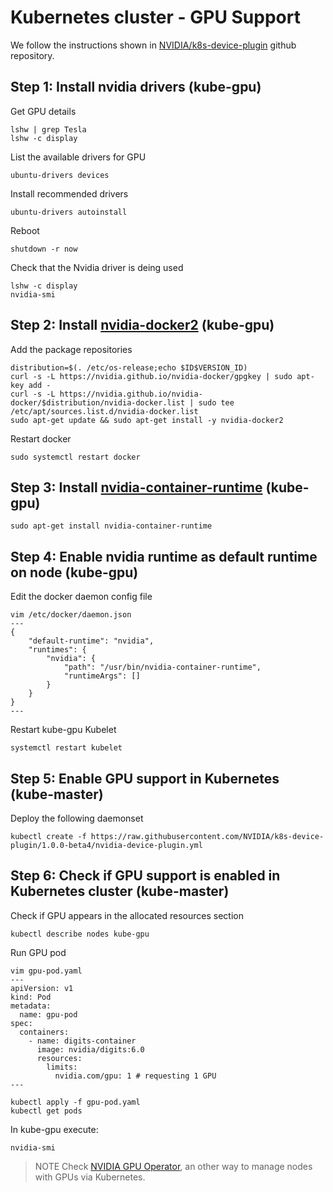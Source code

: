# Kubernetes cluster - GPU Support
We follow the instructions shown in [NVIDIA/k8s-device-plugin](https://github.com/NVIDIA/k8s-device-plugin#preparing-your-gpu-nodes) github repository.
## Step 1: Install nvidia drivers (kube-gpu)
Get GPU details
```
lshw | grep Tesla
lshw -c display
```
List the available drivers for GPU
```
ubuntu-drivers devices
```
Install recommended drivers
```
ubuntu-drivers autoinstall
```
Reboot
```
shutdown -r now
```
Check that the Nvidia driver is deing used
```
lshw -c display
nvidia-smi
```
## Step 2: Install [nvidia-docker2](https://github.com/NVIDIA/nvidia-docker) (kube-gpu)
Add the package repositories
```
distribution=$(. /etc/os-release;echo $ID$VERSION_ID)
curl -s -L https://nvidia.github.io/nvidia-docker/gpgkey | sudo apt-key add -
curl -s -L https://nvidia.github.io/nvidia-docker/$distribution/nvidia-docker.list | sudo tee /etc/apt/sources.list.d/nvidia-docker.list
sudo apt-get update && sudo apt-get install -y nvidia-docker2
```
Restart docker
```
sudo systemctl restart docker
```
## Step 3: Install [nvidia-container-runtime](https://github.com/NVIDIA/nvidia-container-runtime) (kube-gpu)
```
sudo apt-get install nvidia-container-runtime
```
## Step 4: Enable nvidia runtime as default runtime on node (kube-gpu)
Edit the docker daemon config file
```
vim /etc/docker/daemon.json
---
{
    "default-runtime": "nvidia",
    "runtimes": {
        "nvidia": {
            "path": "/usr/bin/nvidia-container-runtime",
            "runtimeArgs": []
        }
    }
}
---
```
Restart kube-gpu Kubelet
```
systemctl restart kubelet
```
## Step 5: Enable GPU support in Kubernetes (kube-master)
Deploy the following daemonset
```
kubectl create -f https://raw.githubusercontent.com/NVIDIA/k8s-device-plugin/1.0.0-beta4/nvidia-device-plugin.yml
```
## Step 6: Check if GPU support is enabled in Kubernetes cluster (kube-master)

Check if GPU appears in the allocated resources section
```
kubectl describe nodes kube-gpu
```
Run GPU pod
```
vim gpu-pod.yaml
---
apiVersion: v1
kind: Pod
metadata:
  name: gpu-pod
spec:
  containers:
    - name: digits-container
      image: nvidia/digits:6.0
      resources:
        limits:
          nvidia.com/gpu: 1 # requesting 1 GPU
---

kubectl apply -f gpu-pod.yaml
kubectl get pods
```

In kube-gpu execute:
```
nvidia-smi
```
> NOTE
Check [NVIDIA GPU Operator](https://github.com/NVIDIA/gpu-operator), an other way to manage nodes with GPUs via Kubernetes.
